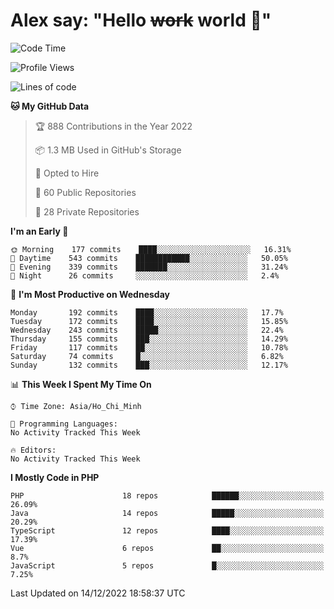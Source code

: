 # Alex say: "Hello ~~work~~ world 🐾"

<!--START_SECTION:waka-->
![Code Time](http://img.shields.io/badge/Code%20Time-839%20hrs%205%20mins-blue)

![Profile Views](http://img.shields.io/badge/Profile%20Views-2-blue)

![Lines of code](https://img.shields.io/badge/From%20Hello%20World%20I%27ve%20Written-1%20Million%20lines%20of%20code-blue)

**🐱 My GitHub Data** 

> 🏆 888 Contributions in the Year 2022
 > 
> 📦 1.3 MB Used in GitHub's Storage 
 > 
> 💼 Opted to Hire
 > 
> 📜 60 Public Repositories 
 > 
> 🔑 28 Private Repositories  
 > 
**I'm an Early 🐤** 

```text
🌞 Morning    177 commits    ████░░░░░░░░░░░░░░░░░░░░░   16.31% 
🌆 Daytime    543 commits    ████████████░░░░░░░░░░░░░   50.05% 
🌃 Evening    339 commits    ███████░░░░░░░░░░░░░░░░░░   31.24% 
🌙 Night      26 commits     ░░░░░░░░░░░░░░░░░░░░░░░░░   2.4%

```
📅 **I'm Most Productive on Wednesday** 

```text
Monday       192 commits    ████░░░░░░░░░░░░░░░░░░░░░   17.7% 
Tuesday      172 commits    ████░░░░░░░░░░░░░░░░░░░░░   15.85% 
Wednesday    243 commits    █████░░░░░░░░░░░░░░░░░░░░   22.4% 
Thursday     155 commits    ███░░░░░░░░░░░░░░░░░░░░░░   14.29% 
Friday       117 commits    ██░░░░░░░░░░░░░░░░░░░░░░░   10.78% 
Saturday     74 commits     █░░░░░░░░░░░░░░░░░░░░░░░░   6.82% 
Sunday       132 commits    ███░░░░░░░░░░░░░░░░░░░░░░   12.17%

```


📊 **This Week I Spent My Time On** 

```text
⌚︎ Time Zone: Asia/Ho_Chi_Minh

💬 Programming Languages: 
No Activity Tracked This Week

🔥 Editors: 
No Activity Tracked This Week

```

**I Mostly Code in PHP** 

```text
PHP                      18 repos            ██████░░░░░░░░░░░░░░░░░░░   26.09% 
Java                     14 repos            █████░░░░░░░░░░░░░░░░░░░░   20.29% 
TypeScript               12 repos            ████░░░░░░░░░░░░░░░░░░░░░   17.39% 
Vue                      6 repos             ██░░░░░░░░░░░░░░░░░░░░░░░   8.7% 
JavaScript               5 repos             █░░░░░░░░░░░░░░░░░░░░░░░░   7.25%

```



 Last Updated on 14/12/2022 18:58:37 UTC
<!--END_SECTION:waka-->
